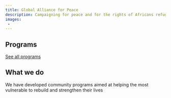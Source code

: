 ```yaml
---
title: Global Alliance for Peace
description: Campaigning for peace and for the rights of Africans refugees affected by war.
images: 
 -
---
```


<section>

## Programs

<programs></programs>

[See all programs](/programs)

</section>
<section class="flex items-center">
<div class="w-1/3 pr-16">

## What we do
We have developed community programs aimed at helping the most vulnerable to rebuild and strengthen their lives

</div>

<what-we-do></what-we-do>

</section>
